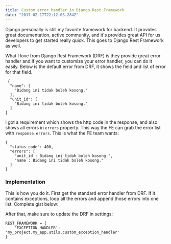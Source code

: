 ```yaml
---
title: Custom error handler in Django Rest Framework
date: "2017-02-17T22:12:03.284Z"
---
```


Django personally is still my favorite framework for backend. It provides great documentation, active community, and it's provides great API for us developers to get started really quick. This goes to Django Rest Framework as well.

What I love from Django Rest Framework (DRF) is they provide great error handler and if you want to customize your error handler, you can do it easily. Below is the default error from DRF, it shows the field and list of error for that field.

```
 {
  "name": [
    "Bidang ini tidak boleh kosong."
  ],
  "unit_id": [
    "Bidang ini tidak boleh kosong."
  ]
}
```

I got a requirement which shows the http code in the response, and also shows all errors in `errors` property. This way the FE can grab the error list with `response.errors`. This is what the FE team wants:

```
{
  "status_code": 400,
  "errors": [
    "unit_id : Bidang ini tidak boleh kosong.",
    "name : Bidang ini tidak boleh kosong."
  ]
}
```

### Implementation

This is how you do it. First get the standard error handler from DRF. If it contains exceptions, loop all the errors and append those errors into one list. Complete gist below:

<script src="https://gist.github.com/aslamhadi/682e7764e240ad932223c7f89861b924.js"></script>

After that, make sure to update the DRF in settings:

```
REST_FRAMEWORK = {
    'EXCEPTION_HANDLER': 'my_project.my_app.utils.custom_exception_handler'
}
```

